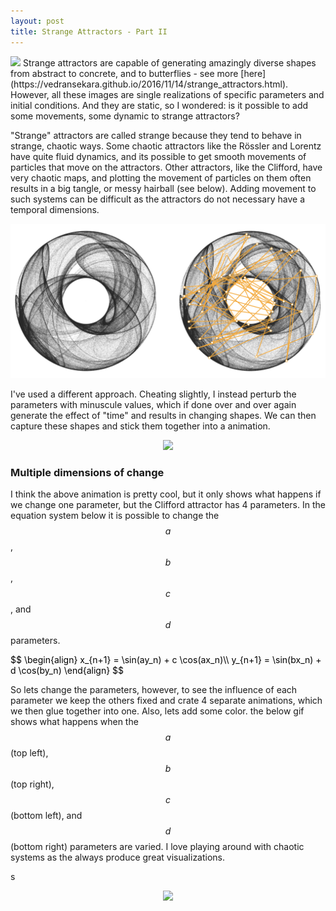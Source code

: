 ```yaml
---
layout: post
title: Strange Attractors - Part II
---
```

<img src="/images/2019/chaos_front.png" class="fit image">
Strange attractors are capable of generating amazingly diverse shapes from abstract to concrete, and to butterflies - see more [here](https://vedransekara.github.io/2016/11/14/strange_attractors.html). 
However, all these images are single realizations of specific parameters and initial conditions.
And they are static, so I wondered: is it possible to add some movements, some dynamic to strange attractors?

"Strange" attractors are called strange because they tend to behave in strange, chaotic ways.
Some chaotic attractors like the Rössler and Lorentz have quite fluid dynamics, and its possible to get smooth movements of particles that move on the attractors. 
Other attractors, like the Clifford, have very chaotic maps, and plotting the movement of particles on them often results in a big tangle, or messy hairball (see below).
Adding movement to such systems can be difficult as the attractors do not necessary have a temporal dimensions. 

<center><img src="/images/2019/hairball.png" class="fit image" style="width:600px"></center>

I've used a different approach.
Cheating slightly, I instead perturb the parameters with minuscule values, which if done over and over again generate the effect of "time" and results in changing shapes.
We can then capture these shapes and stick them together into a animation.

<center><img src="/images/2019/animation_bw.gif" class="fit image" style="width:500px"></center>

### Multiple dimensions of change

I think the above animation is pretty cool, but it only shows what happens if we change one parameter, but the Clifford attractor has 4 parameters.
In the equation system below it is possible to change the $$a$$, $$b$$, $$c$$, and $$d$$ parameters.

<font color='black'>
$$
\begin{align}
x_{n+1} = \sin(ay_n) + c \cos(ax_n)\\
y_{n+1} = \sin(bx_n) + d \cos(by_n)
\end{align}
$$
</font>

So lets change the parameters, however, to see the influence of each parameter we keep the others fixed and crate 4 separate animations, which we then glue together into one.
Also, lets add some color.
the below gif shows what happens when the $$a$$ (top left), $$b$$ (top right), $$c$$ (bottom left), and $$d$$ (bottom right) parameters are varied.
I love playing around with chaotic systems as the always produce great visualizations.

s
<center><img src="/images/2019/animation_color.gif" class="fit image"></center>





